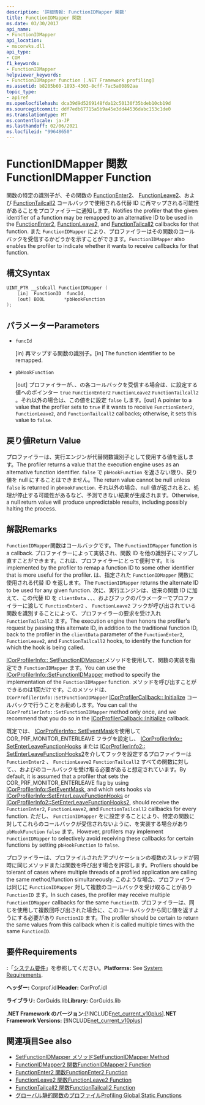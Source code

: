 ```yaml
---
description: '詳細情報: FunctionIDMapper 関数'
title: FunctionIDMapper 関数
ms.date: 03/30/2017
api_name:
- FunctionIDMapper
api_location:
- mscorwks.dll
api_type:
- COM
f1_keywords:
- FunctionIDMapper
helpviewer_keywords:
- FunctionIDMapper function [.NET Framework profiling]
ms.assetid: b8205b60-1893-4303-8cff-7ac5a00892aa
topic_type:
- apiref
ms.openlocfilehash: dca39d9d5269148fda12c50130f35bdeb10cb19d
ms.sourcegitcommit: ddf7edb67715a5b9a45e3dd44536dabc153c1de0
ms.translationtype: MT
ms.contentlocale: ja-JP
ms.lasthandoff: 02/06/2021
ms.locfileid: "99648650"
---
```

# <a name="functionidmapper-function"></a><span data-ttu-id="7bb50-103">FunctionIDMapper 関数</span><span class="sxs-lookup"><span data-stu-id="7bb50-103">FunctionIDMapper Function</span></span>

<span data-ttu-id="7bb50-104">関数の特定の識別子が、その関数の [FunctionEnter2](functionenter2-function.md)、 [FunctionLeave2](functionleave2-function.md)、および [FunctionTailcall2](functiontailcall2-function.md) コールバックで使用される代替 ID に再マップされる可能性があることをプロファイラーに通知します。</span><span class="sxs-lookup"><span data-stu-id="7bb50-104">Notifies the profiler that the given identifier of a function may be remapped to an alternative ID to be used in the [FunctionEnter2](functionenter2-function.md), [FunctionLeave2](functionleave2-function.md), and [FunctionTailcall2](functiontailcall2-function.md) callbacks for that function.</span></span> <span data-ttu-id="7bb50-105">また `FunctionIDMapper` により、プロファイラーはその関数のコールバックを受信するかどうかを示すことができます。</span><span class="sxs-lookup"><span data-stu-id="7bb50-105">`FunctionIDMapper` also enables the profiler to indicate whether it wants to receive callbacks for that function.</span></span>  
  
## <a name="syntax"></a><span data-ttu-id="7bb50-106">構文</span><span class="sxs-lookup"><span data-stu-id="7bb50-106">Syntax</span></span>  
  
```cpp  
UINT_PTR __stdcall FunctionIDMapper (  
    [in]  FunctionID  funcId,
    [out] BOOL       *pbHookFunction  
);  
```  
  
## <a name="parameters"></a><span data-ttu-id="7bb50-107">パラメーター</span><span class="sxs-lookup"><span data-stu-id="7bb50-107">Parameters</span></span>

- `funcId`

  <span data-ttu-id="7bb50-108">\[in) 再マップする関数の識別子。</span><span class="sxs-lookup"><span data-stu-id="7bb50-108">\[in] The function identifier to be remapped.</span></span>

- `pbHookFunction`

  <span data-ttu-id="7bb50-109">\[out] プロファイラーが、、の各コールバックを受信する場合は、に設定する値へのポインター `true` `FunctionEnter2` `FunctionLeave2` `FunctionTailcall2` 。それ以外の場合は、この値をに設定 `false` します。</span><span class="sxs-lookup"><span data-stu-id="7bb50-109">\[out] A pointer to a value that the profiler sets to `true` if it wants to receive `FunctionEnter2`, `FunctionLeave2`, and `FunctionTailcall2` callbacks; otherwise, it sets this value to `false`.</span></span>

## <a name="return-value"></a><span data-ttu-id="7bb50-110">戻り値</span><span class="sxs-lookup"><span data-stu-id="7bb50-110">Return Value</span></span>  

 <span data-ttu-id="7bb50-111">プロファイラーは、実行エンジンが代替関数識別子として使用する値を返します。</span><span class="sxs-lookup"><span data-stu-id="7bb50-111">The profiler returns a value that the execution engine uses as an alternative function identifier.</span></span> <span data-ttu-id="7bb50-112">`false` で `pbHookFunction` を返さない限り、戻り値を null にすることはできません。</span><span class="sxs-lookup"><span data-stu-id="7bb50-112">The return value cannot be null unless `false` is returned in `pbHookFunction`.</span></span> <span data-ttu-id="7bb50-113">それ以外の場合、null 値が返されると、処理が停止する可能性があるなど、予測できない結果が生成されます。</span><span class="sxs-lookup"><span data-stu-id="7bb50-113">Otherwise, a null return value will produce unpredictable results, including possibly halting the process.</span></span>  
  
## <a name="remarks"></a><span data-ttu-id="7bb50-114">解説</span><span class="sxs-lookup"><span data-stu-id="7bb50-114">Remarks</span></span>  

 <span data-ttu-id="7bb50-115">`FunctionIDMapper`関数はコールバックです。</span><span class="sxs-lookup"><span data-stu-id="7bb50-115">The `FunctionIDMapper` function is a callback.</span></span> <span data-ttu-id="7bb50-116">プロファイラーによって実装され、関数 ID を他の識別子にマップし直すことができます。これは、プロファイラーにとって便利です。</span><span class="sxs-lookup"><span data-stu-id="7bb50-116">It is implemented by the profiler to remap a function ID to some other identifier that is more useful for the profiler.</span></span> <span data-ttu-id="7bb50-117">は、指定された `FunctionIDMapper` 関数に使用される代替 ID を返します。</span><span class="sxs-lookup"><span data-stu-id="7bb50-117">The `FunctionIDMapper` returns the alternate ID to be used for any given function.</span></span> <span data-ttu-id="7bb50-118">次に、実行エンジンは、従来の関数 ID に加えて、この代替 ID を `clientData` 、、、およびフックのパラメーターでプロファイラーに渡して `FunctionEnter2` 、 `FunctionLeave2` フックが呼び出されている関数を識別することによって、プロファイラーの要求を受け入れ `FunctionTailcall2` ます。</span><span class="sxs-lookup"><span data-stu-id="7bb50-118">The execution engine then honors the profiler's request by passing this alternate ID, in addition to the traditional function ID, back to the profiler in the `clientData` parameter of the `FunctionEnter2`, `FunctionLeave2`, and `FunctionTailcall2` hooks, to identify the function for which the hook is being called.</span></span>  
  
 <span data-ttu-id="7bb50-119">[ICorProfilerInfo:: SetFunctionIDMapper](icorprofilerinfo-setfunctionidmapper-method.md)メソッドを使用して、関数の実装を指定でき `FunctionIDMapper` ます。</span><span class="sxs-lookup"><span data-stu-id="7bb50-119">You can use the [ICorProfilerInfo::SetFunctionIDMapper](icorprofilerinfo-setfunctionidmapper-method.md) method to specify the implementation of the `FunctionIDMapper` function.</span></span> <span data-ttu-id="7bb50-120">メソッドを呼び出すことができるのは1回だけです。このメソッドは、 `ICorProfilerInfo::SetFunctionIDMapper` [ICorProfilerCallback:: Initialize](icorprofilercallback-initialize-method.md) コールバックで行うことをお勧めします。</span><span class="sxs-lookup"><span data-stu-id="7bb50-120">You can call the `ICorProfilerInfo::SetFunctionIDMapper` method only once, and we recommend that you do so in the [ICorProfilerCallback::Initialize](icorprofilercallback-initialize-method.md) callback.</span></span>  
  
 <span data-ttu-id="7bb50-121">既定では、 [ICorProfilerInfo:: SetEventMask](icorprofilerinfo-seteventmask-method.md)を使用して COR_PRF_MONITOR_ENTERLEAVE フラグを設定し、 [ICorProfilerInfo:: SetEnterLeaveFunctionHooks](icorprofilerinfo-setenterleavefunctionhooks-method.md) または [ICorProfilerInfo2:: SetEnterLeaveFunctionHooks2](icorprofilerinfo2-setenterleavefunctionhooks2-method.md)を介してフックを設定するプロファイラーは `FunctionEnter2` 、 `FunctionLeave2` `FunctionTailcall2` すべての関数に対して、、およびのコールバックを受け取る必要があると想定されています。</span><span class="sxs-lookup"><span data-stu-id="7bb50-121">By default, it is assumed that a profiler that sets the COR_PRF_MONITOR_ENTERLEAVE flag by using [ICorProfilerInfo::SetEventMask](icorprofilerinfo-seteventmask-method.md), and which sets hooks via [ICorProfilerInfo::SetEnterLeaveFunctionHooks](icorprofilerinfo-setenterleavefunctionhooks-method.md) or [ICorProfilerInfo2::SetEnterLeaveFunctionHooks2](icorprofilerinfo2-setenterleavefunctionhooks2-method.md), should receive the `FunctionEnter2`, `FunctionLeave2`, and `FunctionTailcall2` callbacks for every function.</span></span> <span data-ttu-id="7bb50-122">ただし、 `FunctionIDMapper` をに設定することにより、特定の関数に対してこれらのコールバックが受信されないように、を実装する場合があり `pbHookFunction` `false` ます。</span><span class="sxs-lookup"><span data-stu-id="7bb50-122">However, profilers may implement `FunctionIDMapper` to selectively avoid receiving these callbacks for certain functions by setting `pbHookFunction` to `false`.</span></span>  
  
 <span data-ttu-id="7bb50-123">プロファイラーは、プロファイルされたアプリケーションの複数のスレッドが同時に同じメソッドまたは関数を呼び出す場合を許容します。</span><span class="sxs-lookup"><span data-stu-id="7bb50-123">Profilers should be tolerant of cases where multiple threads of a profiled application are calling the same method/function simultaneously.</span></span> <span data-ttu-id="7bb50-124">このような場合、プロファイラーは同じに `FunctionIDMapper` 対して複数のコールバックを受け取ることがあり `FunctionID` ます。</span><span class="sxs-lookup"><span data-stu-id="7bb50-124">In such cases, the profiler may receive multiple `FunctionIDMapper` callbacks for the same `FunctionID`.</span></span> <span data-ttu-id="7bb50-125">プロファイラーは、同じを使用して複数回呼び出された場合に、このコールバックから同じ値を返すようにする必要があり `FunctionID` ます。</span><span class="sxs-lookup"><span data-stu-id="7bb50-125">The profiler should be certain to return the same values from this callback when it is called multiple times with the same `FunctionID`.</span></span>  
  
## <a name="requirements"></a><span data-ttu-id="7bb50-126">要件</span><span class="sxs-lookup"><span data-stu-id="7bb50-126">Requirements</span></span>  

 <span data-ttu-id="7bb50-127">**:**「[システム要件](../../get-started/system-requirements.md)」を参照してください。</span><span class="sxs-lookup"><span data-stu-id="7bb50-127">**Platforms:** See [System Requirements](../../get-started/system-requirements.md).</span></span>  
  
 <span data-ttu-id="7bb50-128">**ヘッダー:** Corprof.idl</span><span class="sxs-lookup"><span data-stu-id="7bb50-128">**Header:** CorProf.idl</span></span>  
  
 <span data-ttu-id="7bb50-129">**ライブラリ:** CorGuids.lib</span><span class="sxs-lookup"><span data-stu-id="7bb50-129">**Library:** CorGuids.lib</span></span>  
  
 <span data-ttu-id="7bb50-130">**.NET Framework のバージョン:**[!INCLUDE[net_current_v10plus](../../../../includes/net-current-v10plus-md.md)]</span><span class="sxs-lookup"><span data-stu-id="7bb50-130">**.NET Framework Versions:** [!INCLUDE[net_current_v10plus](../../../../includes/net-current-v10plus-md.md)]</span></span>  
  
## <a name="see-also"></a><span data-ttu-id="7bb50-131">関連項目</span><span class="sxs-lookup"><span data-stu-id="7bb50-131">See also</span></span>

- [<span data-ttu-id="7bb50-132">SetFunctionIDMapper メソッド</span><span class="sxs-lookup"><span data-stu-id="7bb50-132">SetFunctionIDMapper Method</span></span>](icorprofilerinfo-setfunctionidmapper-method.md)
- [<span data-ttu-id="7bb50-133">FunctionIDMapper2 関数</span><span class="sxs-lookup"><span data-stu-id="7bb50-133">FunctionIDMapper2 Function</span></span>](functionidmapper2-function.md)
- [<span data-ttu-id="7bb50-134">FunctionEnter2 関数</span><span class="sxs-lookup"><span data-stu-id="7bb50-134">FunctionEnter2 Function</span></span>](functionenter2-function.md)
- [<span data-ttu-id="7bb50-135">FunctionLeave2 関数</span><span class="sxs-lookup"><span data-stu-id="7bb50-135">FunctionLeave2 Function</span></span>](functionleave2-function.md)
- [<span data-ttu-id="7bb50-136">FunctionTailcall2 関数</span><span class="sxs-lookup"><span data-stu-id="7bb50-136">FunctionTailcall2 Function</span></span>](functiontailcall2-function.md)
- [<span data-ttu-id="7bb50-137">グローバル静的関数のプロファイル</span><span class="sxs-lookup"><span data-stu-id="7bb50-137">Profiling Global Static Functions</span></span>](profiling-global-static-functions.md)
